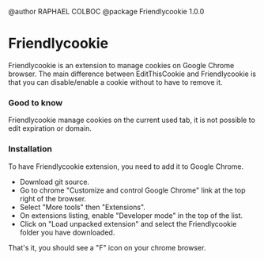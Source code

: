@author RAPHAEL COLBOC @package Friendlycookie 1.0.0

# Friendlycookie

Friendlycookie is an extension to manage cookies on Google Chrome browser. The main difference between EditThisCookie and Friendlycookie is that you can disable/enable a cookie without to have to remove it.

### Good to know

Friendlycookie manage cookies on the current used tab, it is not possible to edit expiration or domain.

### Installation

To have Friendlycookie extension, you need to add it to Google Chrome.
 - Download git source.
 - Go to chrome "Customize and control Google Chrome" link at the top right of the browser.
 - Select "More tools" then "Extensions".
 - On extensions listing, enable "Developer mode" in the top of the list. 
 - Click on "Load unpacked extension" and select the Friendlycookie folder you have downloaded.
 
That's it, you should see a "F" icon on your chrome browser.
